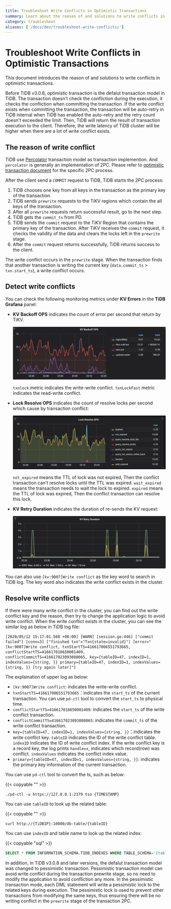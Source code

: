 ```yaml
---
title: Troubleshoot Write Conflicts in Optimistic Transactions
summary: Learn about the reason of and solutions to write conflicts in optimistic transactions.
category: troubleshoot
aliases: ['/docs/dev/troubleshoot-write-conflicts/']
---
```


# Troubleshoot Write Conflicts in Optimistic Transactions

This document introduces the reason of and solutions to write conflicts in optimistic transactions.

Before TiDB v3.0.8, optimistic transaction is the defalut transaction model in TiDB. The transaction doesn't check the confliction during the execution, it checks the confliction when committing the transaction. If the write conflict exists when committing the transaction, the transaction will be auto-retry in TiDB internal when TiDB has enabled the auto-retry and the retry count doesn't exceeded the limit. Then, TiDB will return the result of transaction execution to the client. Therefore, the write latency of TiDB cluster will be higher when there are a lot of write conflict exists.

## The reason of write conflict

TiDB use [Percolator](https://www.usenix.org/legacy/event/osdi10/tech/full_papers/Peng.pdf) transaction model as transaction implemention. And `percolator` is generally an implementation of 2PC. Please refer to [optimistic transaction document](/optimistic-transaction.md) for the specific 2PC process.

After the client send a `COMMIT` request to TiDB, TiDB starts the 2PC process:

1. TiDB chooses one key from all keys in the transaction as the primary key of the transaction.
2. TiDB sends `prewrite` requests to the TiKV regions which contain the all keys of the transaction.
3. After all `prewrite` requests return successful result, go to the next step.
4. TiDB gets the `commit_ts` from PD.
5. TiDB sends the `commit` request to the TiKV Region that contains the primary key of the transaction. After TiKV receives the `commit` request, it checks the validity of the data and clears the locks left in the `prewrite` stage.
6. After the `commit` request returns successfully, TiDB returns success to the client.

The write conflict occurs in the `prewrite` stage. When the transaction finds that another transaction is writing the current key (`data.commit_ts` > `txn.start_ts`), a write conflict occurs.

## Detect write conflicts

You can check the following monitoring metrics under **KV Errors** in the **TiDB Grafana** panel:

* **KV Backoff OPS** indicates the count of error per second that return by TiKV.

    ![kv-backoff-ops](/media/troubleshooting-write-conflict-kv-backoff-ops.png)

    `txnlock` metric indicates the write-write conflict. `txnLockFast` metric indicates the read-write conflict.

* **Lock Resolve OPS** indicates the count of resolve locks per second which cause by transaction conflict:

    ![lock-resolve-ops](/media/troubleshooting-write-conflict-lock-resolve-ops.png)

    `not_expired` means the TTL of lock was not expired, Then the conflict transaction can't resolve locks until the TTL was expired.
    `wait_expired` means the transaction needs to wait the lock to expired.
    `expired` means the TTL of lock was expired, Then the conflict transaction can resolve this lock.

* **KV Retry Duration** indicates the duration of re-sends the KV request:

     ![kv-retry-duration](/media/troubleshooting-write-conflict-kv-retry-duration.png)

You can also use `[kv:9007]Write conflict` as the key word to search in TiDB log. The key word also indicates the write conflict exists in the cluster.

## Resolve write conflicts

If there were many write conflict in the cluster, you can find out the write conflict key and the reason, then try to change the application logic to avoid write conflict. When the write conflict exists in the cluster, you can see the similar log as below in TiDB log file:

```log
[2020/05/12 15:17:01.568 +08:00] [WARN] [session.go:446] ["commit failed"] [conn=3] ["finished txn"="Txn{state=invalid}"] [error="[kv:9007]Write conflict, txnStartTS=416617006551793665, conflictStartTS=416617018650001409, conflictCommitTS=416617023093080065, key={tableID=47, indexID=1, indexValues={string, }} primary={tableID=47, indexID=1, indexValues={string, }} [try again later]"]
```

The explaination of upper log as below:

* `[kv:9007]Write conflict`: indicates the write-write conflict.
* `txnStartTS=416617006551793665`：indicates the `start_ts` of the current transaction. You can use `pd-ctl` tool to convert the `start_ts` to physical time.
* `conflictStartTS=416617018650001409`: indicates the `start_ts` of the write conflict transaction.
* `conflictCommitTS=416617023093080065`: indicates the `commit_ts` of the write conflict transaction.
* `key={tableID=47, indexID=1, indexValues={string, }}`：indicates the write conflict key. `tableID` indicates the ID of the write conflict table. `indexID` indicates the ID of write conflict index. If the write conflict key is a record key, the log prints `handle=x`, indicates which record(row) was conflict. `indexValues` indicates the conflict index value.
* `primary={tableID=47, indexID=1, indexValues={string, }}`: indicates the primary key information of the current transaction.

You can use `pd-ctl` tool to convert the ts, such as below:

{{< copyable "" >}}

```shell
./pd-ctl -u https://127.0.0.1:2379 tso {TIMESTAMP}
```

You can use `tableID` to look up the related table:

{{< copyable "" >}}

```shell
curl http://{TiDBIP}:10080/db-table/{tableID}
```

You can use `indexID` and table name to look up the related index:

{{< copyable "sql" >}}

```sql
SELECT * FROM INFORMATION_SCHEMA.TIDB_INDEXES WHERE TABLE_SCHEMA='{table_name}' AND TABLE_NAME='{table_name}' AND INDEX_ID={indexID};
```

In addition, in TiDB v3.0.8 and later versions, the defalut transaction model was changed to pessimistic transaction. Pessimistic transaction model can avoid write conflict during the transaction prewrite stage, so no need to modify the application to avoid confliction any more. In the pessimistic transaction mode, each DML statement will write a pessimistic lock to the related keys during execution. The pessimistic lock is used to prevent other transactions from modifying the same keys, thus ensuring there will be no writing conflict in the `prewrite` stage of the transaction 2PC.
